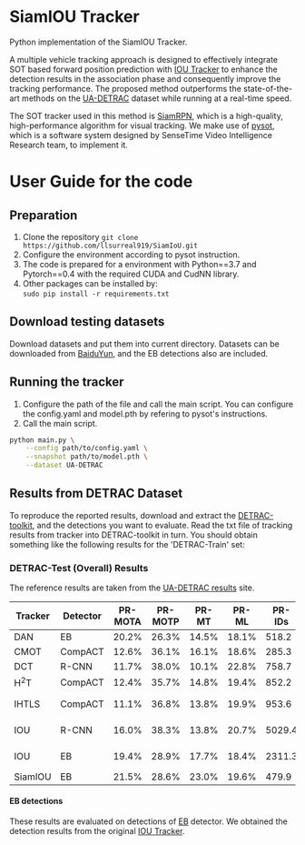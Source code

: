 # SiamIOU Tracker
Python implementation of the SiamIOU Tracker.

A multiple vehicle tracking approach is designed to effectively integrate SOT based forward position prediction with [IOU Tracker](https://github.com/bochinski/iou-tracker) to enhance the detection results in the association phase and consequently improve the tracking performance. The  proposed method outperforms the state-of-the-art methods on the [UA-DETRAC](https://detrac-db.rit.albany.edu/) dataset while running at a real-time speed.


The SOT tracker used in this method is [SiamRPN](http://openaccess.thecvf.com/content_cvpr_2018/html/Li_High_Performance_Visual_CVPR_2018_paper.html), which is a high-quality, high-performance algorithm for visual tracking. We make use of [pysot](https://github.com/STVIR/pysot), which is a software system designed by SenseTime Video Intelligence Research team, to implement it.

# User Guide for the code
## Preparation
1) Clone the repository
`git clone https://github.com/llsurreal919/SiamIoU.git`   
2) Configure the environment according to pysot instruction.
3) The code is prepared for a environment with Python==3.7 and Pytorch==0.4 with the required CUDA and CudNN library.   
4) Other packages can be installed by:   
`sudo pip install -r requirements.txt` 
## Download testing datasets
Download datasets and put them into current directory. Datasets can be downloaded from [BaiduYun](https://pan.baidu.com/s/18z_119YmTtYkrv39G3v_QQ), and the EB detections also are included. 
## Running the tracker
1) Configure the path of the file and call the main script. You can configure the config.yaml and model.pth by refering to pysot's instructions.
2) Call the main script.
```bash
python main.py \
    --config path/to/config.yaml \
    --snapshot path/to/model.pth \
    --dataset UA-DETRAC
```
## Results from DETRAC Dataset
To reproduce the reported results, download and extract the [DETRAC-toolkit](http://detrac-db.rit.albany.edu/download), and  the detections you want to evaluate. Read the txt file of tracking results from tracker into DETRAC-toolkit in turn. You should obtain something like the following results for the 'DETRAC-Train' set:

### DETRAC-Test (Overall) Results
The reference results are taken from the [UA-DETRAC results](http://detrac-db.rit.albany.edu/TraRet) site.

| Tracker       | Detector | PR-MOTA | PR-MOTP   | PR-MT     | PR-ML     | PR-IDs   | PR-FP      | PR-FN      | Speed          |
| ------------- | -------- | ------- | ----------| --------- | --------- | -------- | ---------- | ---------- | -------------- |
|DAN            | EB       | 20.2\%  |26.3\%     |14.5\%     |18.1\%     |518.2     |9747.8      |135978.1    |6.3 fps         |
|CMOT           | CompACT  | 12.6\%  |36.1\%     |16.1\%     |18.6\%     |285.3     |57885.9     |167110.8    |3.79 fps        |
|DCT            | R-CNN    | 11.7\%  |38.0\%     |10.1\%     |22.8\%     |758.7     |336561.2    |210855.6    |0.71 fps        |
|H<sup>2</sup>T | CompACT  | 12.4\%  |35.7\%     |14.8\%     |19.4\%     |852.2     |51765.7     |173899.8    |3.02 fps        |
|IHTLS          | CompACT  | 11.1\%  |36.8\%     |13.8\%     |19.9\%     |953.6     |53922.3     |180422.3    |19.79 fps       |
|IOU            | R-CNN    |16.0\%   |38.3\%     |13.8\%     |20.7\%     |5029.4    |22535.1     |193041.9    |100,840 fps     |
|IOU            | EB       |19.4\%   |28.9\%     |17.7\%     |18.4\%     |2311.3    |14796.5     |171806.8    |6,902 fps       |
|SiamIOU        | EB       |21.5\%   | 28.6\%    |23.0\%     |19.6\%     |479.9     |21137.8     |169095.0    |20.1fps         |

#### EB detections
These results are evaluated on detections of [EB](http://zyb.im/research/EB/) detector. We obtained the detection results from the original [IOU Tracker](https://github.com/bochinski/iou-tracker).



